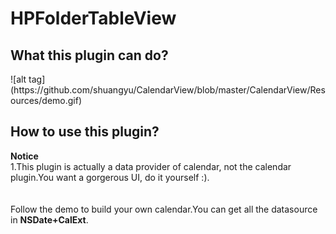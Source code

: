 # HPFolderTableView
<h2>What this plugin can do?</h2>  
![alt tag](https://github.com/shuangyu/CalendarView/blob/master/CalendarView/Resources/demo.gif)

<h2>How to use this plugin?</h2> 
<b>Notice</b></br>
1.This plugin is actually a data provider of calendar, not the calendar plugin.You want a gorgerous UI, do it yourself :).
</br>
</br>
</br>
Follow the demo to build your own calendar.You can get all the datasource in <b>NSDate+CalExt</b>.

